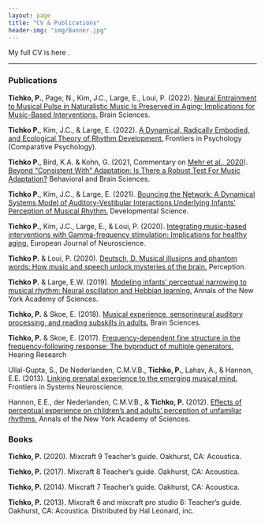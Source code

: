 ```yaml
---
layout: page
title: "CV & Publications"
header-img: "img/Banner.jpg"
---
```


My full CV is here <a href="/CV/PT_CV_2021.pdf" target="_blank"><i class="fa fa-file-text fa-md"></i></a>.

___

### Publications

**Tichko, P.**, Page, N., Kim, J.C., Large, E., Loui, P. (2022). [Neural Entrainment to Musical Pulse in Naturalistic Music Is Preserved in Aging: Implications for Music-Based Interventions.](https://www.mdpi.com/2076-3425/12/12/1676) Brain Sciences.

**Tichko P.**, Kim, J.C., & Large, E. (2022). [A Dynamical, Radically Embodied, and Ecological Theory of Rhythm Development.](https://www.frontiersin.org/articles/10.3389/fpsyg.2022.653696/full) Frontiers in Psychology (Comparative Psychology).

**Tichko P.**, Bird, K.A. & Kohn, G. (2021, Commentary on [Mehr et al., 2020](https://www.cambridge.org/core/journals/behavioral-and-brain-sciences/article/origins-of-music-in-credible-signaling/82D36C04DA04D96AD9A77EEAF4BBFB34)). [Beyond “Consistent With” Adaptation: Is There a Robust Test For Music Adaptation?](https://www.cambridge.org/core/journals/behavioral-and-brain-sciences/article/beyond-consistent-with-adaptation-is-there-a-robust-test-for-music-adaptation/744A88E0A16328BA302FD0D2349C140E) Behavioral and Brain Sciences.

**Tichko P.**, Kim, J.C., & Large, E. (2021). [Bouncing the Network: A Dynamical Systems Model of Auditory-Vestibular Interactions Underlying Infants' Perception of Musical Rhythm.](https://onlinelibrary.wiley.com/doi/10.1111/desc.13103) Developmental Science. 

**Tichko P.**, Kim, J.C., Large, E., & Loui, P. (2020). [Integrating music-based interventions with Gamma-frequency stimulation: Implications for healthy aging.](https://onlinelibrary.wiley.com/doi/abs/10.1111/ejn.15059?af=R) European Journal of Neuroscience.

**Tichko P.** & Loui, P. (2020). [Deutsch, D. Musical illusions and phantom words: How music and speech unlock mysteries of the brain.](https://doi.org/10.1177/0301006620924926) Perception.

**Tichko P.** & Large, E.W. (2019). [Modeling infants’ perceptual narrowing to musical rhythm: Neural oscillation and Hebbian learning.](https://doi.org/10.1111/nyas.14050) Annals of the New York Academy of Sciences.

**Tichko, P.** & Skoe, E. (2018). [Musical experience, sensorineural auditory processing, and reading subskills in adults.](https://doi.org/10.3390/brainsci8050077) Brain Sciences.

**Tichko, P.** & Skoe, E. (2017). [Frequency-dependent fine structure in the frequency-following response: The byproduct of multiple generators.](https://doi.org/10.1016/j.heares.2017.01.014) Hearing Research

Ullal-Gupta, S., De Nederlanden, C.M.V.B., **Tichko, P.**, Lahav, A., & Hannon, E.E. (2013). [Linking prenatal experience to the emerging musical mind.](https://doi.org/10.3389/fnsys.2013.00048) Frontiers in Systems Neuroscience.  
 
Hannon, E.E., der Nederlanden, C.M.V.B., & **Tichko, P.** (2012). [Effects of perceptual experience on children’s and adults’ perception of unfamiliar rhythms.](https://doi.org/10.1111/j.1749-6632.2012.06466.x) Annals of the New York Academy of Sciences. 

### Books

__Tichko, P.__ (2020). Mixcraft 9 Teacher’s guide. Oakhurst, CA: Acoustica.

__Tichko, P.__ (2017). Mixcraft 8 Teacher’s guide. Oakhurst, CA: Acoustica.

__Tichko, P.__ (2014). Mixcraft 7 Teacher’s guide. Oakhurst, CA: Acoustica.

__Tichko, P.__ (2013). Mixcraft 6 and mixcraft pro studio 6: Teacher’s guide. Oakhurst, CA: Acoustica. Distributed by Hal Leonard, inc.

